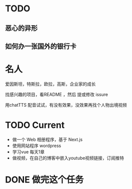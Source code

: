 

# TODO
## 恶心的异形
## 如何办一张国外的银行卡

# 名人
爱因斯坦，特斯拉，欧拉，高斯，企业家的成长

找感兴趣的项目，看README ，然后 提或修改 issure

用chatTTS 配音试试，有没有效果，没效果再找个人物出境视频

# TODO Current

- 做一个 Web 相册程序，基于 Next.js
- 使用网站程序 wordpress
- 学习vue  每天1章
- 做视频，在自己的博客中嵌入youtube视频链接，订阅推特

# DONE 做完这个任务

<!-- F:\me\thinking\使用github学习编程.md -->
<!-- # 如何使用wsl 编写程序 -->


